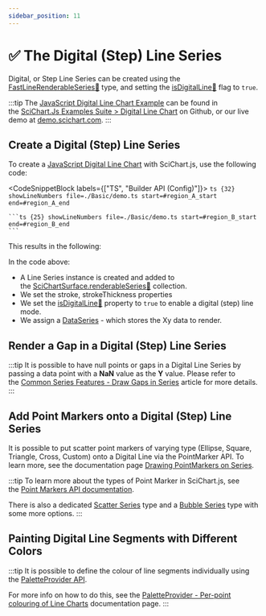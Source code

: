 ```yaml
---
sidebar_position: 11
---
```


# ✅ The Digital (Step) Line Series

Digital, or Step Line Series can be created using the [FastLineRenderableSeries:blue_book:](https://www.scichart.com/documentation/js/current/typedoc/classes/fastlinerenderableseries.html) type, and setting the [isDigitalLine:blue_book:](https://www.scichart.com/documentation/js/current/typedoc/classes/fastlinerenderableseries.html#isdigitalline) flag to `true`.

:::tip
The [JavaScript Digital Line Chart Example](https://demo.scichart.com/javascript/digital-line-chart) can be found in the [SciChart.Js Examples Suite > Digital Line Chart](https://github.com/ABTSoftware/SciChart.JS.Examples/tree/master/Examples/src/components/Examples/Charts2D/BasicChartTypes/DigitalLineChart) on Github, or our live demo at [demo.scichart.com](https://demo.scichart.com/javascript/digital-line-chart).
:::

<ChartFromSciChartDemo 
    src="https://www.scichart.com/demo/iframe/digital-line-chart"
    title="Digital Line Chart"
/>

## Create a Digital (Step) Line Series

To create a [JavaScript Digital Line Chart](https://demo.scichart.com/javascript-digital-line-chart) with SciChart.js, use the following code:

<CodeSnippetBlock labels={["TS", "Builder API (Config)"]}>
    ```ts {32} showLineNumbers file=./Basic/demo.ts start=#region_A_start end=#region_A_end
    ```

    ```ts {25} showLineNumbers file=./Basic/demo.ts start=#region_B_start end=#region_B_end
    ```
</CodeSnippetBlock>

This results in the following:

<LiveDocSnippet name="./Basic/demo" />

In the code above:

*   A Line Series instance is created and added to the [SciChartSurface.renderableSeries:blue_book:](https://www.scichart.com/documentation/js/current/typedoc/classes/scichartsurface.html#renderableseries) collection.
*   We set the stroke, strokeThickness properties
*   We set the [isDigitalLine:blue_book:](https://www.scichart.com/documentation/js/current/typedoc/classes/fastlinerenderableseries.html#isdigitalline) property to `true` to enable a digital (step) line mode.
*   We assign a [DataSeries](../data-series-api/) - which stores the Xy data to render.

## Render a Gap in a Digital (Step) Line Series

:::tip
It is possible to have null points or gaps in a Digital Line Series by passing a data point with a **NaN** value as the **Y** value. Please refer to the [Common Series Features - Draw Gaps in Series](../common-series-apis/drawing-gaps/) article for more details.
:::

## Add Point Markers onto a Digital (Step) Line Series

It is possible to put scatter point markers of varying type (Ellipse, Square, Triangle, Cross, Custom) onto a Digital Line via the PointMarker API. To learn more, see the documentation page [Drawing PointMarkers on Series](../common-series-apis/drawing-point-markers/).

:::tip
To learn more about the types of Point Marker in SciChart.js, see the [Point Markers API documentation](../common-series-apis/drawing-point-markers/).

There is also a dedicated [Scatter Series](../xy-scatter-renderable-series/) type and a [Bubble Series](../fast-bubble-renderable-series/) type with some more options.
:::

## Painting Digital Line Segments with Different Colors

:::tip
It is possible to define the colour of line segments individually using the [PaletteProvider API](../palette-provider-api/palette-provider-api-overview/).

For more info on how to do this, see the [PaletteProvider - Per-point colouring of Line Charts](../palette-provider-api/line-segment-renderable-series/) documentation page.
:::